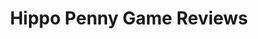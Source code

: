 ---
title: Hippo Penny Game Reviews
layout: scoredetail
permalink: /meta-score/super-monkey-ball-banana-rumble
header:
  teaser: /assets/images/super-monkey-ball-banana-rumble.jpg
  video:
    id: CONbNNliEQQ
    provider: youtube
---